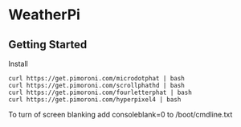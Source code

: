 # WeatherPi
## Getting Started
Install 
```
curl https://get.pimoroni.com/microdotphat | bash
curl https://get.pimoroni.com/scrollphathd | bash
curl https://get.pimoroni.com/fourletterphat | bash
curl https://get.pimoroni.com/hyperpixel4 | bash
```

To turn of screen blanking add consoleblank=0 to /boot/cmdline.txt
